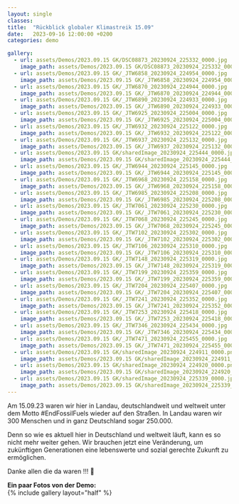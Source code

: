```yaml
---
layout: single
classes: 
title:  "Rückblick globaler Klimastreik 15.09"
date:   2023-09-16 12:00:00 +0200
categories: demo

gallery:
  - url: assets/Demos/2023.09.15 GK/DSC08873_20230924_225332_0000.jpg
    image_path: assets/Demos/2023.09.15 GK/DSC08873_20230924_225332_0000.jpg
  - url: assets/Demos/2023.09.15 GK/_JTW6858_20230924_224954_0000.jpg
    image_path: assets/Demos/2023.09.15 GK/_JTW6858_20230924_224954_0000.jpg
  - url: assets/Demos/2023.09.15 GK/_JTW6870_20230924_224944_0000.jpg
    image_path: assets/Demos/2023.09.15 GK/_JTW6870_20230924_224944_0000.jpg
  - url: assets/Demos/2023.09.15 GK/_JTW6890_20230924_224933_0000.jpg
    image_path: assets/Demos/2023.09.15 GK/_JTW6890_20230924_224933_0000.jpg
  - url: assets/Demos/2023.09.15 GK/_JTW6925_20230924_225004_0000.jpg
    image_path: assets/Demos/2023.09.15 GK/_JTW6925_20230924_225004_0000.jpg
  - url: assets/Demos/2023.09.15 GK/_JTW6932_20230924_225122_0000.jpg
    image_path: assets/Demos/2023.09.15 GK/_JTW6932_20230924_225122_0000.jpg
  - url: assets/Demos/2023.09.15 GK/_JTW6937_20230924_225132_0000.jpg
    image_path: assets/Demos/2023.09.15 GK/_JTW6937_20230924_225132_0000.jpg
  - url: assets/Demos/2023.09.15 GK/sharedImage_20230924_225444_0000.jpg
    image_path: assets/Demos/2023.09.15 GK/sharedImage_20230924_225444_0000.jpg
  - url: assets/Demos/2023.09.15 GK/_JTW6944_20230924_225145_0000.jpg
    image_path: assets/Demos/2023.09.15 GK/_JTW6944_20230924_225145_0000.jpg
  - url: assets/Demos/2023.09.15 GK/_JTW6968_20230924_225158_0000.jpg
    image_path: assets/Demos/2023.09.15 GK/_JTW6968_20230924_225158_0000.jpg
  - url: assets/Demos/2023.09.15 GK/_JTW6985_20230924_225208_0000.jpg
    image_path: assets/Demos/2023.09.15 GK/_JTW6985_20230924_225208_0000.jpg
  - url: assets/Demos/2023.09.15 GK/_JTW7061_20230924_225230_0000.jpg
    image_path: assets/Demos/2023.09.15 GK/_JTW7061_20230924_225230_0000.jpg
  - url: assets/Demos/2023.09.15 GK/_JTW7068_20230924_225245_0000.jpg
    image_path: assets/Demos/2023.09.15 GK/_JTW7068_20230924_225245_0000.jpg
  - url: assets/Demos/2023.09.15 GK/_JTW7102_20230924_225302_0000.jpg
    image_path: assets/Demos/2023.09.15 GK/_JTW7102_20230924_225302_0000.jpg
  - url: assets/Demos/2023.09.15 GK/_JTW7106_20230924_225310_0000.jpg
    image_path: assets/Demos/2023.09.15 GK/_JTW7106_20230924_225310_0000.jpg
  - url: assets/Demos/2023.09.15 GK/_JTW7148_20230924_225319_0000.jpg
    image_path: assets/Demos/2023.09.15 GK/_JTW7148_20230924_225319_0000.jpg
  - url: assets/Demos/2023.09.15 GK/_JTW7199_20230924_225359_0000.jpg
    image_path: assets/Demos/2023.09.15 GK/_JTW7199_20230924_225359_0000.jpg
  - url: assets/Demos/2023.09.15 GK/_JTW7204_20230924_225407_0000.jpg
    image_path: assets/Demos/2023.09.15 GK/_JTW7204_20230924_225407_0000.jpg
  - url: assets/Demos/2023.09.15 GK/_JTW7241_20230924_225352_0000.jpg
    image_path: assets/Demos/2023.09.15 GK/_JTW7241_20230924_225352_0000.jpg
  - url: assets/Demos/2023.09.15 GK/_JTW7253_20230924_225418_0000.jpg
    image_path: assets/Demos/2023.09.15 GK/_JTW7253_20230924_225418_0000.jpg
  - url: assets/Demos/2023.09.15 GK/_JTW7346_20230924_225434_0000.jpg
    image_path: assets/Demos/2023.09.15 GK/_JTW7346_20230924_225434_0000.jpg
  - url: assets/Demos/2023.09.15 GK/_JTW7471_20230924_225455_0000.jpg
    image_path: assets/Demos/2023.09.15 GK/_JTW7471_20230924_225455_0000.jpg
  - url: assets/Demos/2023.09.15 GK/sharedImage_20230924_224911_0000.png
    image_path: assets/Demos/2023.09.15 GK/sharedImage_20230924_224911_0000.png
  - url: assets/Demos/2023.09.15 GK/sharedImage_20230924_224920_0000.png
    image_path: assets/Demos/2023.09.15 GK/sharedImage_20230924_224920_0000.png
  - url: assets/Demos/2023.09.15 GK/sharedImage_20230924_225339_0000.jpg
    image_path: assets/Demos/2023.09.15 GK/sharedImage_20230924_225339_0000.jpg
---
```

Am 15.09.23 waren wir hier in Landau, deutschlandweit und weltweit unter dem Motto #EndFossilFuels wieder auf den Straßen. In Landau waren wir 300 Menschen und in ganz Deutschland sogar 250.000.

Denn so wie es aktuell hier in Deutschland und weltweit läuft, kann es so nicht mehr weiter gehen. Wir brauchen jetzt eine Veränderung, um zukünftigen Generationen eine lebenswerte und sozial gerechte Zukunft zu ermöglichen.

Danke allen die da waren !!! 💚

<b> Ein paar Fotos von der Demo: </b>  <br>
{% include gallery layout="half" %}

